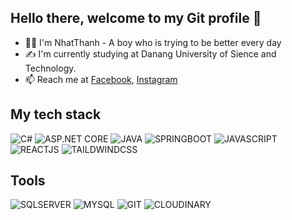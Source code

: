 ## Hello there, welcome to my Git profile 👋
- 👩‍💻 I'm NhatThanh - A boy who is trying to be better every day
- ✍ I'm currently studying at Danang University of Sience and Technology.
- 📫 Reach me at [Facebook](https://www.facebook.com/thanh.phamnhat.779), [Instagram](https://www.instagram.com/nhatthanh.04/)
## My tech stack
![C#](http://img.shields.io/badge/-C%23-239120?style=flat-square&logo=c-sharp&logoColor=ffffff)
![ASP.NET CORE](https://img.shields.io/badge/ASP.NET_Core-5C2D91?style=flat-square&logo=asp.net&logoColor=white)
![JAVA](https://img.shields.io/badge/Java-%23FC4C02)
![SPRINGBOOT](https://img.shields.io/badge/SpringBoot-%236DB33F)
![JAVASCRIPT](https://img.shields.io/badge/Javascript-%23F7DF1E)
![REACTJS](https://img.shields.io/badge/Reactjs-%2361DAFB)
![TAILDWINDCSS](https://img.shields.io/badge/Tailwindcss-%2306B6D4)
## Tools
![SQLSERVER](https://img.shields.io/badge/SQL%20Server-%23D71F00)
![MYSQL](https://img.shields.io/badge/MySQL-%234479A1)
![GIT](https://img.shields.io/badge/Git-%23F05032)
![CLOUDINARY](https://img.shields.io/badge/Cloudinary-%233448C5)
